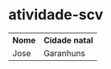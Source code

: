 # atividade-scv

<table>
  <tr>
    <th>Nome</th>
    <th>Cidade natal</th>
  </tr>
  <tr>
    <td>Jose</td>
    <td>Garanhuns</td>
  </tr>
</table>